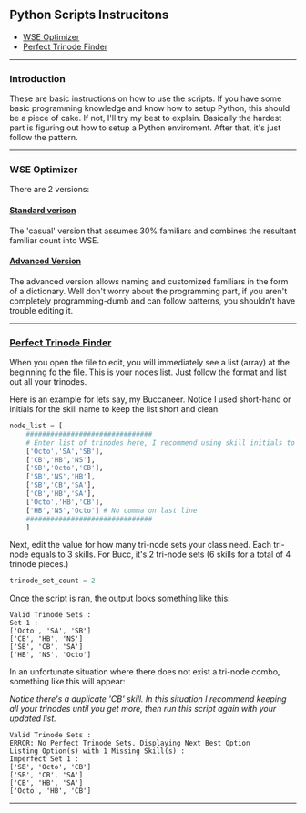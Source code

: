 ## Python Scripts Instrucitons

+ [WSE Optimizer](#wse-optimizer)
+ [Perfect Trinode Finder](#perfect-trinode-finder)

---

### Introduction

These are basic instructions on how to use the scripts. If you have some basic programming knowledge and know how to setup Python, this should be a piece of cake. If not, I'll try my best to explain. Basically the hardest part is figuring out how to setup a Python enviroment. After that, it's just follow the pattern.

---

### WSE Optimizer

There are 2 versions:

#### [Standard verison](https://github.com/Pearlitic/pearlitic.github.io/blob/main/Python/Maple_WSE_Calculator.py)

The 'casual' version that assumes 30% familiars and combines the resultant familiar count into WSE.

#### [Advanced Version](https://github.com/Pearlitic/pearlitic.github.io/blob/main/Python/Maple_WSE_Calculator_Advanced_Custom_Familiar.py)

The advanced version allows naming and customized familiars in the form of a dictionary. Well don't worry about the programming part, if you aren't completely programming-dumb and can follow patterns, you shouldn't have trouble editing it.

---

### [Perfect Trinode Finder](https://github.com/Pearlitic/pearlitic.github.io/blob/main/Python/Perfect_Trinode_Combo_Finder.py)

When you open the file to edit, you will immediately see a list (array) at the beginning fo the file. This is your nodes list. Just follow the format and list out all your trinodes.

Here is an example for lets say, my Buccaneer. Notice I used short-hand or initials for the skill name to keep the list short and clean.
```py
node_list = [
    ###############################
    # Enter list of trinodes here, I recommend using skill initials to keep it short
    ['Octo','SA','SB'],
    ['CB','HB','NS'],
    ['SB','Octo','CB'],
    ['SB','NS','HB'],
    ['SB','CB','SA'],
    ['CB','HB','SA'],
    ['Octo','HB','CB'],
    ['HB','NS','Octo'] # No comma on last line
    ###############################
    ]
```
Next, edit the value for how many tri-node sets your class need. Each tri-node equals to 3 skills. For Bucc, it's 2 tri-node sets (6 skills for a total of 4 trinode pieces.)
```py
trinode_set_count = 2
```
Once the script is ran, the output looks something like this:
```
Valid Trinode Sets :
Set 1 :
['Octo', 'SA', 'SB']
['CB', 'HB', 'NS']
['SB', 'CB', 'SA']
['HB', 'NS', 'Octo']
```
In an unfortunate situation where there does not exist a tri-node combo, something like this will appear:

_Notice there's a duplicate 'CB' skill.
In this situation I recommend keeping all your trinodes until you get more, then run this script again with your updated list._
```
Valid Trinode Sets :
ERROR: No Perfect Trinode Sets, Displaying Next Best Option
Listing Option(s) with 1 Missing Skill(s) :
Imperfect Set 1 :
['SB', 'Octo', 'CB']
['SB', 'CB', 'SA']
['CB', 'HB', 'SA']
['Octo', 'HB', 'CB']
```

---

